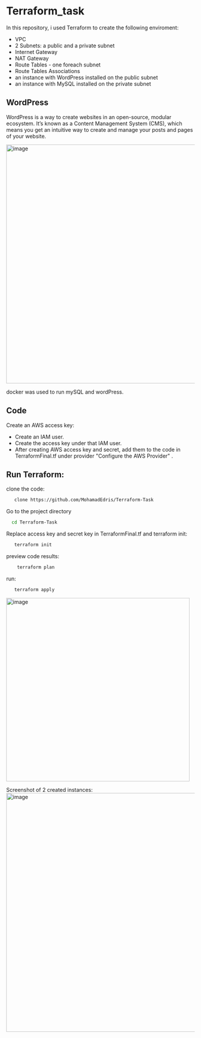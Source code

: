 # Terraform_task

In this repository, i used Terraform to create the following enviroment:
- VPC
- 2 Subnets: a public and a private subnet
- Internet Gateway
- NAT Gateway
- Route Tables - one foreach subnet
- Route Tables Associations
- an instance with WordPress installed on the public subnet
- an instance with MySQL installed on the private subnet

## WordPress

WordPress is a way to create websites in an open-source, modular ecosystem. It’s known as a Content Management System (CMS), which means you get an intuitive way to create and manage your posts and pages of your website.

<img width="638" alt="image" src="https://user-images.githubusercontent.com/73100170/183474584-c4bd8bbf-54a9-444c-aa2f-8583813907b2.png">


docker was used to run mySQL and wordPress.

## Code
Create an AWS access key:
* Create an IAM user.
* Create the access key under that IAM user.
* After creating AWS access key and secret, add them to the code in TerraformFinal.tf under provider "Configure the AWS Provider" .

## Run Terraform:

clone the code:
```bash
   clone https://github.com/MohamadEdris/Terraform-Task
```
Go to the project directory
```bash
  cd Terraform-Task
```  

Replace access key and secret key in TerraformFinal.tf and terraform init:
```bash
   terraform init
```

preview code results:
```bash
    terraform plan
```
run:
```bash
   terraform apply
```
<img width="490" alt="image" src="https://user-images.githubusercontent.com/73100170/183473925-b25b7b8b-5088-4666-80c7-4b2196af6d44.png">


Screenshot of 2 created instances:  
<img width="638" alt="image" src="https://user-images.githubusercontent.com/73100170/183474082-e09f78e5-f043-4b93-b8e0-f7f9a912a83f.png">

